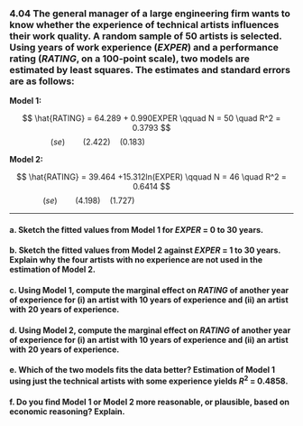 ### 4.04 The general manager of a large engineering firm wants to know whether the experience of technical artists influences their work quality. A random sample of 50 artists is selected. Using years of work experience (*EXPER*) and a performance rating (*RATING*, on a 100-point scale), two models are estimated by least squares. The estimates and standard errors are as follows:

**Model 1:**

$$
\hat{RATING} = 64.289 + 0.990EXPER  \qquad N = 50 \quad R^2 = 0.3793
$$
$$
(se) \qquad  (2.422) \quad (0.183) \qquad \qquad \qquad \qquad \qquad \qquad
$$


**Model 2:**

$$
\hat{RATING} = 39.464 +15.312ln(EXPER)  \qquad N = 46 \quad R^2 = 0.6414
$$
$$
(se) \qquad (4.198) \quad (1.727) \qquad \qquad \qquad \qquad \qquad \qquad \qquad 
$$

---
#### a. Sketch the fitted values from Model 1 for *EXPER* = 0 to 30 years.

#### b. Sketch the fitted values from Model 2 against *EXPER* = 1 to 30 years. Explain why the four artists with no experience are not used in the estimation of Model 2.

#### c. Using Model 1, compute the marginal effect on *RATING* of another year of experience for (i) an artist with 10 years of experience and (ii) an artist with 20 years of experience.

#### d. Using Model 2, compute the marginal effect on *RATING* of another year of experience for (i) an artist with 10 years of experience and (ii) an artist with 20 years of experience.

#### e. Which of the two models fits the data better? Estimation of Model 1 using just the technical artists with some experience yields $R^2$ = 0.4858.

#### f. Do you find Model 1 or Model 2 more reasonable, or plausible, based on economic reasoning? Explain.
